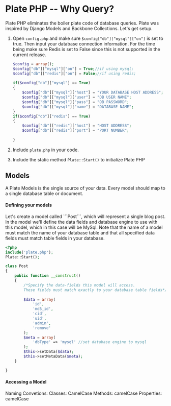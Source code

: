 Plate PHP -- Why Query?
=======================================================
Plate PHP eliminates the boiler plate code of database queries. Plate was inspired by Django Models and Backbone Collections. Let's get setup.

1. Open ```config.php``` and make sure ```$config["db"]["mysql"]["on"]``` is set to true. Then input your database connection information. For the time being make sure Redis is set to False since this is not supported in the current release.

	```php
	$config = array();
	$config["db"]["mysql"]["on"] = True;//if using mysql;
	$config["db"]["redis"]["on"] = False;//if using redis;
		
  	if($config["db"]["mysql"] == True)
	{
		$config["db"]["mysql"]["host"] = "YOUR DATABASE HOST ADDRESS";
		$config["db"]["mysql"]["user"] = "DB USER NAME";
		$config["db"]["mysql"]["pass"] = "DB PASSWORD";
		$config["db"]["mysql"]["name"] = "DATABASE NAME";
	}
	if($config["db"]["redis"] == True)
	{
		$config["db"]["redis"]["host"] = "HOST ADDRESS";
		$config["db"]["redis"]["port"] = "PORT NUMBER";
			
	}
	```

2. Include ```plate.php``` in your code.
3. Include the static method ```Plate::Start()``` to initialize Plate PHP

<h2>Models</h2>

A Plate Models is the single source of your data. Every model should map to a single database table or document.

<h4>Defining your models</h4>
Let's create a model called ```Post```, which will represent a single blog post. In the model we'll define the data fields and database engine to use with this model, which in this case will be MySql. Note that the name of a model must match the name of your database table and that all specified data fields must match table fields in your database. 

```php
<?php
include('plate.php');
Plate::Start();

class Post
{
	public function __construct()
	{
		/*Specify the data-fields this model will access. 
		These fields must match exactly to your database table fields*/
		
		$data = array(
			'id',
			'md5_id',
			'cid',
			'uid',
			'admin',
			'remove'
		);
		$meta = array(
			'dbType' => 'mysql' //set database engine to mysql
		);
		$this->setData($data);
		$this->setMetaData($meta);
	}

}
```

<h4>Accessing a Model</h4>


Naming Convetions:
	Classes: 		CamelCase
	Methods: 		camelCase
	Properties: 	camelCase
